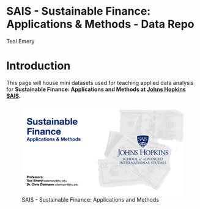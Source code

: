 SAIS - Sustainable Finance: Applications & Methods - Data Repo
================
Teal Emery

# Introduction

This page will house mini datasets used for teaching applied data
analysis for **Sustainable Finance: Applications and Methods at [Johns
Hopkins SAIS](https://sais.jhu.edu/).**

<figure>
<img src="images/SAIS%20Course%20-%20Cover%20Art.png"
data-fig-align="center"
alt="SAIS - Sustainable Finance: Applications and Methods" />
<figcaption aria-hidden="true">SAIS - Sustainable Finance: Applications
and Methods</figcaption>
</figure>
